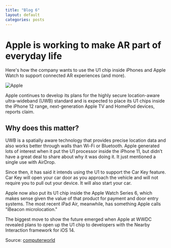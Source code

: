 ```yaml
---
title: "Blog 6"
layout: default
categories: posts
---
```

<html lang="en">
<body>  
  <h1>Apple is working to make AR part of everyday life</h1>
  <p>Here's how the company wants to use the U1 chip inside iPhones and Apple Watch to support connected AR experiences (and more).</p>
  
   <img src="https://images.idgesg.net/images/article/2019/09/apple-logo-colors-01-100810554-large.jpg" alt="Apple">

  <p>Apple continues to develop its plans for the highly secure location-aware ultra-wideband (UWB) standard and is expected to place its U1 chips inside the iPhone 12 range, next-generation Apple TV and HomePod devices, reports claim.</p>

  <h2> Why does this matter? </h2>
  
  <p>UWB is a spatially aware technology that provides precise location data and also works better through walls than Wi-Fi or Bluetooth.
 Apple generated lots of interest when it put the U1 processor inside the iPhone 11, but didn’t have a great deal to share about why it was doing it. It just mentioned a        single use with AirDrop.</p>

  <p>Since then, it has said it intends using the U1 to support the Car Key feature. Car Key will open your car door as you approach the vehicle and will not require you to pull out your device. It will also start your car.</p>

<p> Apple now also put its U1 chip inside the Apple Watch Series 6, which makes sense given the value of that product for payment and door entry systems. The most recent iPad Air, meanwhile, has something Apple calls “iBeacon microlocation."</p>

  <p>The biggest move to show the future emerged when Apple at WWDC revealed plans to open up the U1 chip to developers with the Nearby Interaction framework for iOS 14.</p>

Source: <a href="https://www.computerworld.com/">computerworld</a>

</body>
</html>
